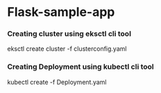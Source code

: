# Flask-sample-app

### Creating cluster using eksctl cli tool

eksctl create cluster -f clusterconfig.yaml

### Creating Deployment using kubectl cli tool

kubectl create -f Deployment.yaml


